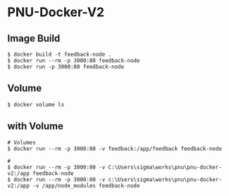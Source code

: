 # PNU-Docker-V2

## Image Build

```
$ docker build -t feedback-node .
$ docker run --rm -p 3000:80 feedback-node
$ docker run -p 3000:80 feedback-node
```

## Volume

```
$ docker volume ls
```

## with Volume

```
# Volumes
$ docker run --rm -p 3000:80 -v feedback:/app/feedback feedback-node

#
$ docker run --rm -p 3000:80 -v C:\Users\sigma\works\pnu\pnu-docker-v2:/app feedback-node
$ docker run --rm -p 3000:80 -v c:\Users\sigma\works\pnu\pnu-docker-v2:/app -v /app/node_modules feedback-node
```

